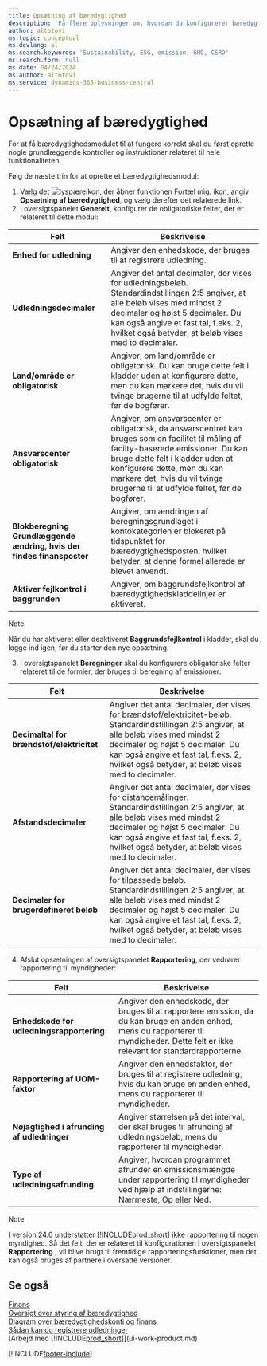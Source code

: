 ```yaml
---
title: Opsætning af bæredygtighed
description: 'Få flere oplysninger om, hvordan du konfigurerer bæredygtighedsfunktioner.'
author: altotovi
ms.topic: conceptual
ms.devlang: al
ms.search.keywords: 'Sustainability, ESG, emission, GHG, CSRD'
ms.search.form: null
ms.date: 04/24/2024
ms.author: altotovi
ms.service: dynamics-365-business-central
---
```


# Opsætning af bæredygtighed  

For at få bæredygtighedsmodulet til at fungere korrekt skal du først oprette nogle grundlæggende kontroller og instruktioner relateret til hele funktionaliteten.  

Følg de næste trin for at oprette et bæredygtighedsmodul:  

1. Vælg det ![lyspæreikon, der åbner funktionen Fortæl mig.](media/ui-search/search_small.png "Fortæl mig, hvad du vil foretage dig") ikon, angiv **Opsætning af bæredygtighed**, og vælg derefter det relaterede link.  
2. I oversigtspanelet **Generelt**, konfigurer de obligatoriske felter, der er relateret til dette modul:   

|  Felt  |  Beskrivelse  |  
|--------|--------------| 
| **Enhed for udledning** | Angiver den enhedskode, der bruges til at registrere udledning. |
| **Udledningsdecimaler** | Angiver det antal decimaler, der vises for udledningsbeløb. Standardindstillingen 2:5 angiver, at alle beløb vises med mindst 2 decimaler og højst 5 decimaler. Du kan også angive et fast tal, f.eks. 2, hvilket også betyder, at beløb vises med to decimaler. |
| **Land/område er obligatorisk** | Angiver, om land/område er obligatorisk. Du kan bruge dette felt i kladder uden at konfigurere dette, men du kan markere det, hvis du vil tvinge brugerne til at udfylde feltet, før de bogfører. |
| **Ansvarscenter obligatorisk** | Angiver, om ansvarscenter er obligatorisk, da ansvarscentret kan bruges som en facilitet til måling af facilty-baserede emissioner. Du kan bruge dette felt i kladder uden at konfigurere dette, men du kan markere det, hvis du vil tvinge brugerne til at udfylde feltet, før de bogfører. |
| **Blokberegning Grundlæggende ændring, hvis der findes finansposter** | Angiver, om ændringen af beregningsgrundlaget i kontokategorien er blokeret på tidspunktet for bæredygtighedsposten, hvilket betyder, at denne formel allerede er blevet anvendt. |
| **Aktiver fejlkontrol i baggrunden** | Angiver, om baggrundsfejlkontrol af bæredygtighedskladdelinjer er aktiveret. |

> [!NOTE]
> Når du har aktiveret eller deaktiveret **Baggrundsfejlkontrol** i kladder, skal du logge ind igen, før du starter den nye opsætning.
 

3.  I oversigtspanelet **Beregninger** skal du konfigurere obligatoriske felter relateret til de formler, der bruges til beregning af emissioner:  

|  Felt  |  Beskrivelse  |  
|--------|--------------| 
| **Decimaltal for brændstof/elektricitet** | Angiver det antal decimaler, der vises for brændstof/elektricitet-beløb. Standardindstillingen 2:5 angiver, at alle beløb vises med mindst 2 decimaler og højst 5 decimaler. Du kan også angive et fast tal, f.eks. 2, hvilket også betyder, at beløb vises med to decimaler. |
| **Afstandsdecimaler** | Angiver det antal decimaler, der vises for distancemålinger. Standardindstillingen 2:5 angiver, at alle beløb vises med mindst 2 decimaler og højst 5 decimaler. Du kan også angive et fast tal, f.eks. 2, hvilket også betyder, at beløb vises med to decimaler. |
| **Decimaler for brugerdefineret beløb** | Angiver det antal decimaler, der vises for tilpassede beløb. Standardindstillingen 2:5 angiver, at alle beløb vises med mindst 2 decimaler og højst 5 decimaler. Du kan også angive et fast tal, f.eks. 2, hvilket også betyder, at beløb vises med to decimaler. |

4.  Afslut opsætningen af oversigtspanelet **Rapportering**, der vedrører rapportering til myndigheder:   

|  Felt  |  Beskrivelse  |  
|--------|--------------| 
| **Enhedskode for udledningsrapportering** | Angiver den enhedskode, der bruges til at rapportere emission, da du kan bruge en anden enhed, mens du rapporterer til myndigheder. Dette felt er ikke relevant for standardrapporterne. |
| **Rapportering af UOM-faktor** | Angiver den enhedsfaktor, der bruges til at registrere udledning, hvis du kan bruge en anden enhed, mens du rapporterer til myndigheder. |
| **Nøjagtighed i afrunding af udledninger** | Angiver størrelsen på det interval, der skal bruges til afrunding af udledningsbeløb, mens du rapporterer til myndigheder. |
| **Type af udledningsafrunding** | Angiver, hvordan programmet afrunder en emissionsmængde under rapportering til myndigheder ved hjælp af indstillingerne: Nærmeste, Op eller Ned. |

>[!NOTE]
> I version 24.0 understøtter [!INCLUDE[prod_short](includes/prod_short.md)] ikke rapportering til nogen myndighed. Så det felt, der er relateret til konfigurationen i oversigtspanelet **Rapportering** , vil blive brugt til fremtidige rapporteringsfunktioner, men det kan også bruges af partnere i oversatte versioner.

## Se også  
[Finans](finance.md)  
[Oversigt over styring af bæredygtighed](finance-manage-sustainability.md)    
[Diagram over bæredygtighedskonti og finans](finance-sustainability-accounts-ledger.md)    
[Sådan kan du registrere udledninger](finance-sustainability-journal.md)  
[Arbejd med [!INCLUDE[prod_short](includes/prod_short.md)]](ui-work-product.md)  


[!INCLUDE[footer-include](includes/footer-banner.md)]
